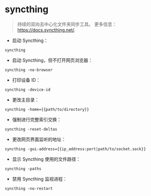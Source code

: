 # syncthing

> 持续的双向去中心化文件夹同步工具。
> 更多信息：<https://docs.syncthing.net/>.

- 启动 Syncthing：

`syncthing`

- 启动 Syncthing，但不打开网页浏览器：

`syncthing -no-browser`

- 打印设备 ID：

`syncthing -device-id`

- 更改主目录：

`syncthing -home={{path/to/directory}}`

- 强制进行完整索引交换：

`syncthing -reset-deltas`

- 更改网页界面监听的地址：

`syncthing -gui-address={{ip_address:port|path/to/socket.sock}}`

- 显示 Syncthing 使用的文件路径：

`syncthing -paths`

- 禁用 Syncthing 监视进程：

`syncthing -no-restart`
